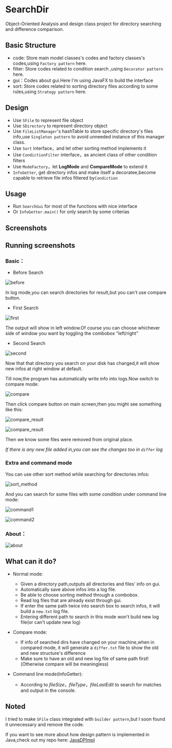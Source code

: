 # SearchDir
Object-Oriented Analysis and design class project for directory searching and difference comparison.

## Basic Structure
- code: Store main model classes's codes and factory classes's codes,using `Factory pattern` here.
- filter: Store codes related to condition search ,using `Decorator pattern` here.
- gui：Codes about gui.Here I'm using JavaFX to build the interface
- sort: Store codes related to sorting directory files according to some rules,using `Strategy pattern` here.


## Design
- Use `SFile` to represent file object
- Use `SDirectory` to represent directory object
- Use `FileListManager`'s hashTable to store specific directory's files info,use `Singleton pattern` to avoid unneeded instance of this manager class.
- Use `Sort` interface，and let other sorting method implements it
- Use `CondictionFilter` interface，as ancient class of other condition filters
- Use `ModeFactory`，let **LogMode** and **CompareMode** to extend it
- `InfoGetter`, get directory infos and make itself a decoratee,become capable to retrieve file infos filtered by`Condiction`

## Usage
- Run `SearchGui` for most of the functions with nice interface
- Or `InfoGetter.main()` for only search by some criterias
## Screenshots

## Running screenshots

### Basic：

- Before Search

![before](/screenshot/beforesearch.png)

In log mode,you can search directories for result,but you can't use compare button.

- First Search

![first](/screenshot/searchfirst.png)

The output will show in left window.Of course you can choose whichever side of window you want by toggling the combobox "left/right"

- Second Search

![second](/screenshot/changedirandsearch.png)

Now that that directory you search on your disk has changed,it will show new infos at right window at default.

Till now,the program has automatically write info into logs.Now switch to compare mode:

![compare](/screenshot/comparemode.png)

Then click compare button on main screen,then you might see something like this:

![compare_result](/screenshot/compare_result1.png)

![compare_result](/screenshot/compare_result2.png)

Then we know some files were removed from original place.

*If there is any new file added in,you can see the changes too in `differ` log*

### Extra and command mode

You can use other sort method while searching for directories infos:

![sort_method](/screenshot/useothersort.png)

And you can search for some files with some condition under command line mode:

![command1](/screenshot/searchbycriteria.png)

![command2](/screenshot/searchbycriteria2.png)

### About：
![about](/screenshot/about.png)


## What can it do?
+ Normal mode:
    - Given a directory path,outputs all directories and files' info on gui.
    - Automatically save above infos into a log file.
    - Be able to choose sorting method through a combobox.
    - Read log files that are already exist through gui.
    - If enter the same path twice into search box to search infos, it will 
    build a `new.txt` log file.
    - Entering different path to search in this mode won't build new log file(or can't update new log)

+ Compare mode:
    - If info of searched dirs have changed on your machine,when in compared mode,
    it will generate a `differ.txt` file to show the old and new structure's difference
    - Make sure to have an old and new log file of same path first!(Otherwise compare will be meaningless)

+ Command line mode(InfoGetter):
    - According to *fileSize*，*fileType*，*fileLastEdit* to search for matches and output in the console.

## Noted
I tried to make `SFile` class integrated with `builder pattern`,but I soon found it unnecessary and remove the code.

If you want to see more about how design pattern is implemented in Java,check out my repo here: [JavaDPImpl](https://github.com/wendyltan/JavaDPImpl)

